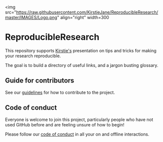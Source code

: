 <img 
  src="https://raw.githubusercontent.com/KirstieJane/ReproducibleResearch/master/IMAGES/Logo.png" 
  align="right"
  width=300
</img>

# ReproducibleResearch

This repository supports [Kirstie's](https://github.com/KirstieJane/) presentation on tips and tricks for making your research reproducible.

The goal is to build a directory of useful links, and a jargon busting glossary.

## Guide for contributors

See our [guidelines](https://github.com/KirstieJane/ReproducibleResearch/CONTRIBUTING.md) for how to contribute to the project.

## Code of conduct

Everyone is welcome to join this project, particularly people who have not used GitHub before and are feeling unsure of how to begin!

Please follow our [code of conduct](https://github.com/KirstieJane/ReproducibleResearch/CODE_OF_CONDUCT.md) in all your on and offline interactions.

